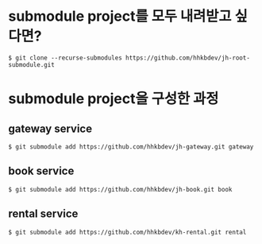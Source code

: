 # submodule project를 모두 내려받고 싶다면? 

```
$ git clone --recurse-submodules https://github.com/hhkbdev/jh-root-submodule.git
```

# submodule project을 구성한 과정
 
## gateway service

```
$ git submodule add https://github.com/hhkbdev/jh-gateway.git gateway
```

## book service

```
$ git submodule add https://github.com/hhkbdev/jh-book.git book
```


## rental service

```
$ git submodule add https://github.com/hhkbdev/kh-rental.git rental
```


